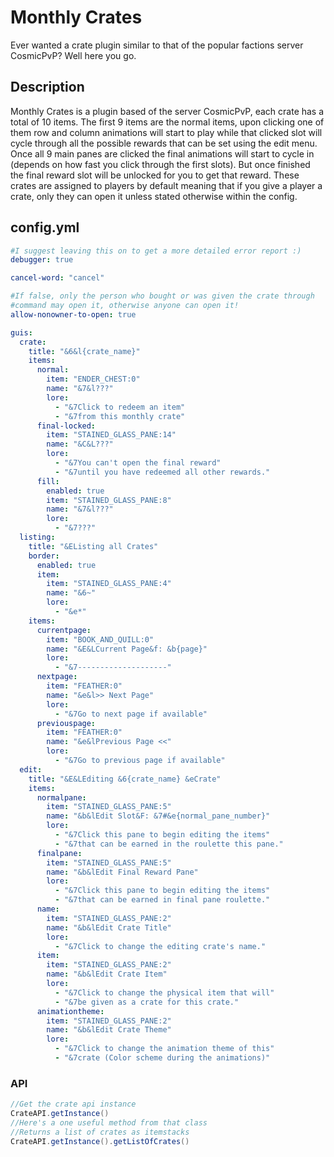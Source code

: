 # Monthly Crates
Ever wanted a crate plugin similar to that of the popular factions server CosmicPvP? Well here you go.
## Description
Monthly Crates is a plugin based of the server CosmicPvP, each crate has a total of 10 items. The first 9 items are the normal items, upon clicking one of them row and column animations will start to play while that clicked slot will cycle through all the possible rewards that can be set using the edit menu. Once all 9 main panes are clicked the final animations will start to cycle in (depends on how fast you click through the first slots). But once finished the final reward slot will be unlocked for you to get that reward. These crates are assigned to players by default meaning that if you give a player a crate, only they can open it unless stated otherwise within the config.

## config.yml
```yaml
#I suggest leaving this on to get a more detailed error report :)
debugger: true

cancel-word: "cancel"

#If false, only the person who bought or was given the crate through
#command may open it, otherwise anyone can open it!
allow-nonowner-to-open: true

guis:
  crate:
    title: "&6&l{crate_name}"
    items:
      normal:
        item: "ENDER_CHEST:0"
        name: "&7&l???"
        lore:
          - "&7Click to redeem an item"
          - "&7from this monthly crate"
      final-locked:
        item: "STAINED_GLASS_PANE:14"
        name: "&C&L???"
        lore:
          - "&7You can't open the final reward"
          - "&7until you have redeemed all other rewards."
      fill:
        enabled: true
        item: "STAINED_GLASS_PANE:8"
        name: "&7&l???"
        lore:
          - "&7???"
  listing:
    title: "&EListing all Crates"
    border:
      enabled: true
      item:
        item: "STAINED_GLASS_PANE:4"
        name: "&6~"
        lore:
          - "&e*"
    items:
      currentpage:
        item: "BOOK_AND_QUILL:0"
        name: "&E&LCurrent Page&f: &b{page}"
        lore:
          - "&7--------------------"
      nextpage:
        item: "FEATHER:0"
        name: "&e&l>> Next Page"
        lore:
          - "&7Go to next page if available"
      previouspage:
        item: "FEATHER:0"
        name: "&e&lPrevious Page <<"
        lore:
          - "&7Go to previous page if available"
  edit:
    title: "&E&LEditing &6{crate_name} &eCrate"
    items:
      normalpane:
        item: "STAINED_GLASS_PANE:5"
        name: "&b&lEdit Slot&F: &7#&e{normal_pane_number}"
        lore:
          - "&7Click this pane to begin editing the items"
          - "&7that can be earned in the roulette this pane."
      finalpane:
        item: "STAINED_GLASS_PANE:5"
        name: "&b&lEdit Final Reward Pane"
        lore:
          - "&7Click this pane to begin editing the items"
          - "&7that can be earned in final pane roulette."
      name:
        item: "STAINED_GLASS_PANE:2"
        name: "&b&lEdit Crate Title"
        lore:
          - "&7Click to change the editing crate's name."
      item:
        item: "STAINED_GLASS_PANE:2"
        name: "&b&lEdit Crate Item"
        lore:
          - "&7Click to change the physical item that will"
          - "&7be given as a crate for this crate."
      animationtheme:
        item: "STAINED_GLASS_PANE:2"
        name: "&b&lEdit Crate Theme"
        lore:
          - "&7Click to change the animation theme of this"
          - "&7crate (Color scheme during the animations)"
```

### API
```java
//Get the crate api instance
CrateAPI.getInstance()
//Here's a one useful method from that class
//Returns a list of crates as itemstacks
CrateAPI.getInstance().getListOfCrates() 
```
